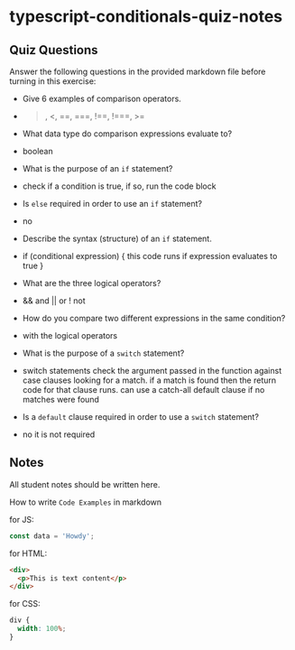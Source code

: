 # typescript-conditionals-quiz-notes

## Quiz Questions

Answer the following questions in the provided markdown file before turning in this exercise:

- Give 6 examples of comparison operators.

- > , <, ==, ===, !==, !===, >=

- What data type do comparison expressions evaluate to?

- boolean

- What is the purpose of an `if` statement?

- check if a condition is true, if so, run the code block

- Is `else` required in order to use an `if` statement?

- no

- Describe the syntax (structure) of an `if` statement.

- if (conditional expression) {
  this code runs if expression evaluates to true
  }

- What are the three logical operators?

- && and || or ! not

- How do you compare two different expressions in the same condition?

- with the logical operators

- What is the purpose of a `switch` statement?

- switch statements check the argument passed in the function against case clauses looking for a match. if a match is found then the return code for that clause runs. can use a catch-all default clause if no matches were found

- Is a `default` clause required in order to use a `switch` statement?

- no it is not required

## Notes

All student notes should be written here.

How to write `Code Examples` in markdown

for JS:

```javascript
const data = 'Howdy';
```

for HTML:

```html
<div>
  <p>This is text content</p>
</div>
```

for CSS:

```css
div {
  width: 100%;
}
```
